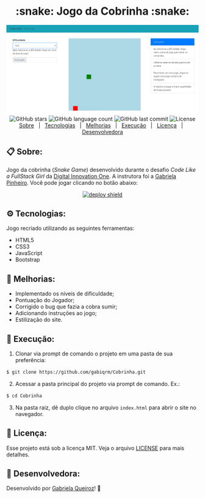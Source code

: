 <h1 align="center"> :snake: Jogo da Cobrinha :snake: </h1>

<p align="center">
  <img src="public/image/logo.jpg" alt="SnakeGame"/>
  <br>
  <img alt="GitHub stars" src="https://img.shields.io/github/stars/gabiqrm/Cobrinha">
  <img alt="GitHub language count" src="https://img.shields.io/github/languages/count/gabiqrm/Cobrinha">
  <img alt="GitHub last commit" src="https://img.shields.io/github/last-commit/gabiqrm/Cobrinha">
  <img alt="License" src="https://img.shields.io/badge/license-MIT-brightgreen">
  <br>
  <a href="#clipboard-sobre">Sobre</a>&nbsp;&nbsp;&nbsp;|&nbsp;&nbsp;
  <a href="#gear-tecnologias">Tecnologias</a>&nbsp;&nbsp;&nbsp;|&nbsp;&nbsp;
  <a href="#wrench-melhorias">Melhorias</a>&nbsp;&nbsp;&nbsp;|&nbsp;&nbsp;
  <a href="#floppy_disk-execução">Execução</a>&nbsp;&nbsp;&nbsp;|&nbsp;&nbsp;
  <a href="#closed_lock_with_key-licença">Licença</a>&nbsp;&nbsp;&nbsp;|&nbsp;&nbsp;
  <a href="#woman-desenvolvedora">Desenvolvedora</a>
</p>

## :clipboard: Sobre:

Jogo da cobrinha (*Snake Game*) desenvolvido durante o desafio *Code Like a FullStack Girl* da [Digital Innovation One](https://web.digitalinnovation.one/home). A instrutora foi a [Gabriela Pinheiro](https://github.com/SpruceGabriela). Você pode jogar clicando no botão abaixo:
<p align="center">
<a href="https://collab4fun.github.io/Cobrinha/"><img alt ="deploy shield" src="https://img.shields.io/badge/%F0%9F%99%82%EF%B8%8F-Jogar!-40BA12.svg" height="35px"></a>
</p>

## :gear: Tecnologias:

Jogo recriado utilizando as seguintes ferramentas:

- HTML5
- CSS3
- JavaScript
- Bootstrap

## :wrench: Melhorias:

- Implementado os níveis de dificuldade;
- Pontuação do Jogador;
- Corrigido o bug que fazia a cobra sumir;
- Adicionando instruções ao jogo;
- Estilização do site.

## :floppy_disk: Execução:

1. Clonar via prompt de comando o projeto em uma pasta de sua preferência:
```bash
$ git clone https://github.com/gabiqrm/Cobrinha.git
```
2. Acessar a pasta principal do projeto via prompt de comando. Ex.:
```bash
$ cd Cobrinha
```
3. Na pasta raiz, dê duplo clique no arquivo `index.html` para abrir o site no navegador.

## :closed_lock_with_key: Licença:

Esse projeto está sob a licença MIT. Veja o arquivo [LICENSE](LICENSE) para mais detalhes.

## :woman: Desenvolvedora:

Desenvolvido por [Gabriela Queiroz](https://github.com/gabiqrm)! :purple_heart:
